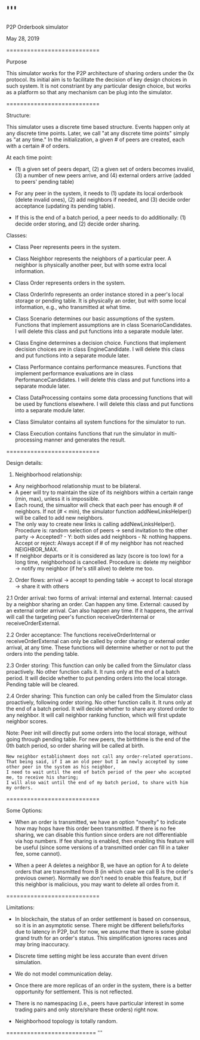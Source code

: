 '''
===========================
P2P Orderbook simulator

May 28, 2019

===========================

Purpose

This simulator works for the P2P architecture of sharing orders under the 0x protocol.
Its initial aim is to facilitate the decision of key design choices in such system.
It is not constriant by any particular design choice, but works as a platform so that
any mechanism can be plug into the simulator.

===========================

Structure:

This simulator uses a discrete time based structure. Events happen only at any discrete time points.
Later, we call "at any discrete time points" simply as "at any time."
In the initialization, a given # of peers are created, each with a certain # of orders.

At each time point:

- (1) a given set of peers depart, (2) a given set of orders becomes invalid,
  (3) a number of new peers arrive, and (4) external orders arrive (added to peers' pending table)
  
- For any peer in the system, it needs to (1) update its local orderbook (delete invalid ones),
  (2) add neighbors if needed, and (3) decide order acceptance (updating its pending table).

- If this is the end of a batch period, a peer needs to do additionally:
  (1) decide order storing, and (2) decide order sharing.


Classes:

- Class Peer represents peers in the system.
- Class Neighbor represents the neighbors of a particular peer.
    A neighbor is physically another peer, but with some extra local information.
- Class Order represents orders in the system.
- Class OrderInfo represents an order instance stored in a peer's local storage or pending table.
    It is physically an order, but with some local information, e.g., who transmitted at what time.

- Class Scenario determines our basic assumptions of the system.
    Functions that implement assumptions are in class ScenarioCandidates.
    I will delete this class and put functions into a separate module later.
- Class Engine determines a decision choice.
    Functions that implement decision choices are in class EngineCandidate.
    I will delete this class and put functions into a separate module later.
- Class Performance contains performance measures.
    Functions that implement performance evaluations are in class PerformanceCandidates.
    I will delete this class and put functions into a separate module later.
- Class DataProcessing contains some data processing functions that will be used by functions elsewhere.
    I will delete this class and put functions into a separate module later.
- Class Simulator contains all system functions for the simulator to run.
- Class Execution contains functions that run the simulator in multi-processing manner and generates the result.

===========================

Design details:


1. Neighborhood relationship:

- Any neighborhood relationship must to be bilateral.
- A peer will try to maintain the size of its neighbors within a certain range
    (min, max), unless it is impossible.
- Each round, the simualtor will check that each peer has enough # of neighbors. If not
    (# < min), the simulator function addNewLinksHelper() will be called to add new neighbors.
- The only way to create new links is calling addNewLinksHelper().
    Procedure is: random selection of peers -> send invitation to the other party -> Accepted?
        - Y: both sides add neighbors
        - N: nothing happens.
    Accept or reject: Always accept if # of my neighbor has not reached NEIGHBOR_MAX.
- If neighbor departs or it is considered as lazy (score is too low) for a long time, neighborhood is cancelled.
    Procedure is: delete my neighbor -> notify my neighbor (if he's still alive) to delete me too.

2. Order flows: arrival -> accept to pending table -> accept to local storage -> share it with others

2.1 Order arrival: two forms of arrival: internal and external.
    Internal: caused by a neighbor sharing an order. Can happen any time.
    External: caused by an external order arrival. Can also happen any time.
    If it happens, the arrival will call the targeting peer's function receiveOrderInternal or receiveOrderExternal.

2.2 Order acceptance: The functions receiveOrderInternal or receiveOrderExternal can only be called by order sharing
    or external order arrival, at any time. These functions will determine whether or not to put the orders into the pending table.
    
2.3 Order storing: This function can only be called from the Simulator class proactively. No other function calls it.
    It runs only at the end of a batch period. It will decide whether to put pending orders into the local storage.
    Pending table will be cleared.
    
2.4 Order sharing: This function can only be called from the Simulator class proactively, following order storing.
    No other function calls it. It runs only at the end of a batch period.
    It will decide whether to share any stored order to any neighbor.
    It will call neighbor ranking function, which will first update neighbor scores.
    
Note: Peer init will directly put some orders into the local storage, without going through pending table.
    For new peers, the birthtime is the end of the 0th batch period, so order sharing will be called at birth.
    
    New neighbor establishment does not call any order-related operations.
    That being said, if I am an old peer but I am newly accepted by some other peer in the system as his neighbor,
    I need to wait until the end of batch period of the peer who accepted me, to receive his sharing;
    I will also wait until the end of my batch period, to share with him my orders.
         
===========================

Some Options:

- When an order is transmitted, we have an option "novelty" to indicate how may hops have this order been transmitted.
  If there is no fee sharing, we can disable this funtion since orders are not differentiable via hop numbers.
  If fee sharing is enabled, then enabling this feature will be useful (since some versions of a transmitted order can fill in
  a taker fee, some cannot).

- When a peer A deletes a neighbor B, we have an option for A to delete orders that are transmitted
    from B (in which case we call B is the order's previous owner).
  Normally we don't need to enable this feature, but if this neighbor is malicious, you may want to delete all ordes from it.

===========================
 
Limitations:

- In blockchain, the status of an order settlement is based on consensus, so it is in an asymptotic sense.
  There might be different beliefs/forks due to latency in P2P, but for now,
  we assume that there is some global grand truth for an order's status.
  This simplification ignores races and may bring inaccuracy.

- Discrete time setting might be less accurate than event driven simulation.

- We do not model communication delay.

- Once there are more replicas of an order in the system, there is a better opportunity for settlement.
    This is not reflected.

- There is no namespacing (i.e., peers have particular interest in some trading pairs and only store/share these orders) right now.

- Neighborhood topology is totally random.
  
==========================
'''
